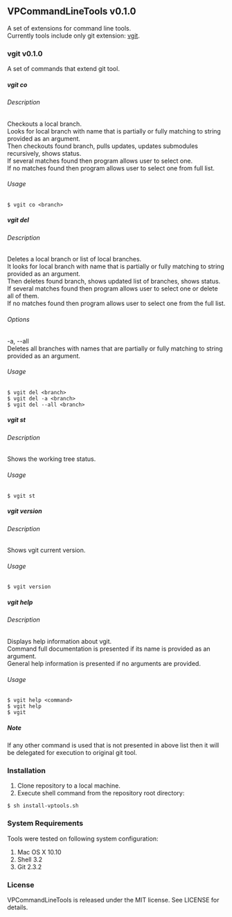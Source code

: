 ## VPCommandLineTools v0.1.0
A set of extensions for command line tools.  
Currently tools include only git extension: [vgit](#vgit).
### vgit v0.1.0<a name="vgit"></a>
A set of commands that extend git tool.  
##### vgit co
###### Description  
Checkouts a local branch.  
Looks for local branch with name that is partially or fully matching to string provided as an argument.  
Then checkouts found branch, pulls updates, updates submodules recursively, shows status.  
If several matches found then program allows user to select one.  
If no matches found then program allows user to select one from full list.
###### Usage
```
$ vgit co <branch>
```
##### vgit del
###### Description
Deletes a local branch or list of local branches.  
It looks for local branch with name that is partially or fully matching to string provided as an argument.  
Then deletes found branch, shows updated list of branches, shows status.  
If several matches found then program allows user to select one or delete all of them.  
If no matches found then program allows user to select one from the full list.
###### Options
-a, --all  
Deletes all branches with names that are partially or fully matching to string provided as an argument.
###### Usage
```
$ vgit del <branch>
$ vgit del -a <branch>
$ vgit del --all <branch>
```
##### vgit st
###### Description
Shows the working tree status.
###### Usage
```
$ vgit st
```
##### vgit version
###### Description
Shows vgit current version.
###### Usage
```
$ vgit version
```
##### vgit help
###### Description
Displays help information about vgit.  
Command full documentation is presented if its name is provided as an argument.  
General help information is presented if no arguments are provided.
###### Usage
```
$ vgit help <command>
$ vgit help
$ vgit
```
##### Note
If any other command is used that is not presented in above list then it will be delegated for execution to original git tool.  
### Installation
1. Clone repository to a local machine.
2. Execute shell command from the repository root directory:
```
$ sh install-vptools.sh
```
### System Requirements
Tools were tested on following system configuration:  
1. Mac OS X 10.10  
2. Shell 3.2  
3. Git 2.3.2  

### License
VPCommandLineTools is released under the MIT license. See LICENSE for details.
